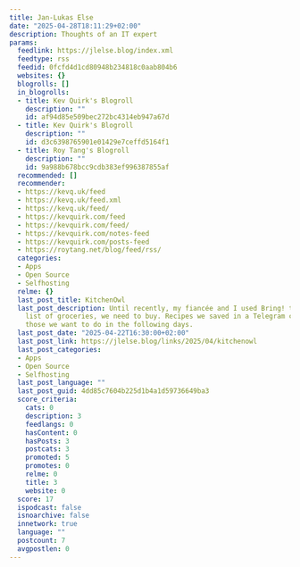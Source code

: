 ```yaml
---
title: Jan-Lukas Else
date: "2025-04-28T18:11:29+02:00"
description: Thoughts of an IT expert
params:
  feedlink: https://jlelse.blog/index.xml
  feedtype: rss
  feedid: 0fcfd4d1cd80948b234818c0aab804b6
  websites: {}
  blogrolls: []
  in_blogrolls:
  - title: Kev Quirk's Blogroll
    description: ""
    id: af94d85e509bec272bc4314eb947a67d
  - title: Kev Quirk's Blogroll
    description: ""
    id: d3c6398765901e01429e7ceffd5164f1
  - title: Roy Tang's Blogroll
    description: ""
    id: 9a988b678bcc9cdb383ef996387855af
  recommended: []
  recommender:
  - https://kevq.uk/feed
  - https://kevq.uk/feed.xml
  - https://kevq.uk/feed/
  - https://kevquirk.com/feed
  - https://kevquirk.com/feed/
  - https://kevquirk.com/notes-feed
  - https://kevquirk.com/posts-feed
  - https://roytang.net/blog/feed/rss/
  categories:
  - Apps
  - Open Source
  - Selfhosting
  relme: {}
  last_post_title: KitchenOwl
  last_post_description: Until recently, my fiancée and I used Bring! to manage a
    list of groceries, we need to buy. Recipes we saved in a Telegram channel, pinning
    those we want to do in the following days.
  last_post_date: "2025-04-22T16:30:00+02:00"
  last_post_link: https://jlelse.blog/links/2025/04/kitchenowl
  last_post_categories:
  - Apps
  - Open Source
  - Selfhosting
  last_post_language: ""
  last_post_guid: 4dd85c7604b225d1b4a1d59736649ba3
  score_criteria:
    cats: 0
    description: 3
    feedlangs: 0
    hasContent: 0
    hasPosts: 3
    postcats: 3
    promoted: 5
    promotes: 0
    relme: 0
    title: 3
    website: 0
  score: 17
  ispodcast: false
  isnoarchive: false
  innetwork: true
  language: ""
  postcount: 7
  avgpostlen: 0
---
```

